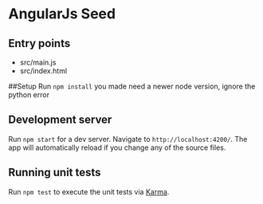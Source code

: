 # AngularJs Seed

## Entry points
* src/main.js
* src/index.html

##Setup
Run `npm install` you made need a newer node version, ignore the python error


## Development server

Run `npm start` for a dev server. Navigate to `http://localhost:4200/`. The app will automatically reload if you change any of the source files.


## Running unit tests

Run `npm test` to execute the unit tests via [Karma](https://karma-runner.github.io).
